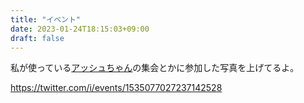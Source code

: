 ```yaml
---
title: "イベント"
date: 2023-01-24T18:15:03+09:00
draft: false
---
```


私が使っている[アッシュちゃん](https://booth.pm/ja/items/3234473)の集会とかに参加した写真を上げてるよ。  
  
https://twitter.com/i/events/1535077027237142528